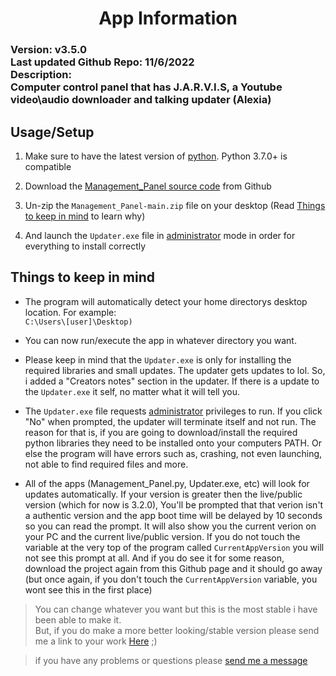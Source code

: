 


<h1 align="center">App Information</h1>

<h3>
Version: v3.5.0<br>
Last updated Github Repo: 11/6/2022<br>
Description:<br>Computer control panel that has J.A.R.V.I.S, a Youtube video\audio downloader and talking updater (Alexia)
</h3>

## Usage/Setup

1. Make sure to have the latest version of [python](https://www.python.org/downloads/). Python 3.7.0+ is compatible

2. Download the [Management_Panel source code](https://github.com/HyperNylium/Management_Panel/archive/refs/heads/main.zip) from Github

3. Un-zip the `Management_Panel-main.zip` file on your desktop (Read [Things to keep in mind](https://github.com/HyperNylium/Management_Panel#things-to-keep-in-mind) to learn why)

4. And launch the `Updater.exe` file in [administrator](https://www.digitalcitizen.life/run-as-admin-windows-11/#ftoc-heading-5) mode in order for everything to install correctly

## Things to keep in mind
- The program will automatically detect your home directorys desktop location. For example:<br>`C:\Users\[user]\Desktop)`

- You can now run/execute the app in whatever directory you want.

- Please keep in mind that the `Updater.exe` is only for installing the required libraries and small updates. The updater gets updates to lol. So, i added a "Creators notes" section in the updater. If there is a update to the `Updater.exe` it self, no matter what it will tell you. 

- The `Updater.exe` file requests [administrator](https://www.digitalcitizen.life/run-as-admin-windows-11/#ftoc-heading-5) privileges to run. If you click "No" when prompted, the updater will terminate itself and not run. The reason for that is, if you are going to download/install the required python libraries they need to be installed onto your computers PATH. Or else the program will have errors such as, crashing, not even launching, not able to find required files and more.

- All of the apps (Management_Panel.py, Updater.exe, etc) will look for updates automatically. If your version is greater then the live/public version (which for now is 3.2.0), You'll be prompted that that verion isn't a authentic version and the app boot time will be delayed by 10 seconds so you can read the prompt. It will also show you the current verion on your PC and the current live/public version. If you do not touch the variable at the very top of the program called `CurrentAppVersion` you will not see this prompt at all. And if you do see it for some reason, download the project again from this Github page and it should go away (but once again, if you don't touch the `CurrentAppVersion` variable, you wont see this in the first place)

> You can change whatever you want but this is the most stable i have been able to make it.<br>But, if you do make a more better looking/stable version please send me a link to your work [Here](http://www.hypernylium.com/en-en/customer-support/) ;)

> if you have any problems or questions please [send me a message](http://www.hypernylium.com/en-en/customer-support/)
